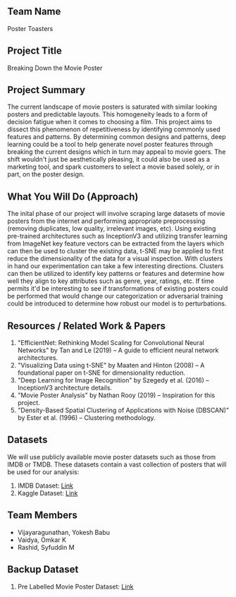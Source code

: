 ## Team Name
Poster Toasters

## Project Title
Breaking Down the Movie Poster

## Project Summary
The current landscape of movie posters is saturated with similar looking posters and predictable layouts. This homogeneity leads to a form of decision fatigue when it comes to choosing a film. This project aims to dissect this phenomenon of repetitiveness by identifying commonly used features and patterns. By determining common designs and patterns, deep learning could be a tool to help generate novel poster features through breaking the current designs which in turn may appeal to movie goers. The shift wouldn't just be aesthetically pleasing, it could also be used as a marketing tool, and spark customers to select a movie based solely, or in part, on the poster design. 

## What You Will Do (Approach)
The inital phase of our project will involve scraping large datasets of movie posters from the internet and performing appropriate preprocessing (removing duplicates, low quality, irrelevant images, etc). Using existing pre-trained architectures such as InceptionV3 and utilizing transfer learning from ImageNet key feature vectors can be extracted from the layers which can then be used to cluster the existing data, t-SNE may be applied to first reduce the dimensionality of the data for a visual inspection. With clusters in hand our experimentation can take a few interesting directions. Clusters can then be utilized to identify key patterns or features and determine how well they align to key attributes such as genre, year, ratings, etc. If time permits it'd be interesting to see if transformations of existing posters could be performed that would change our categorization or adversarial training could be introduced to determine how robust our model is to perturbations.

## Resources / Related Work & Papers
1. "EfficientNet: Rethinking Model Scaling for Convolutional Neural Networks" by Tan and Le (2019) – A guide to efficient neural network architectures.
2. "Visualizing Data using t-SNE" by Maaten and Hinton (2008) – A foundational paper on t-SNE for dimensionality reduction.
3. "Deep Learning for Image Recognition" by Szegedy et al. (2016) – InceptionV3 architecture details.
4. "Movie Poster Analysis" by Nathan Rooy (2019) – Inspiration for this project.
5. "Density-Based Spatial Clustering of Applications with Noise (DBSCAN)" by Ester et al. (1996) – Clustering methodology.

## Datasets
We will use publicly available movie poster datasets such as those from IMDB or TMDB. These datasets contain a vast collection of posters that will be used for our analysis:
1. IMDB Dataset: [Link](https://developer.imdb.com/non-commercial-datasets/)
2. Kaggle Dataset: [Link](https://www.kaggle.com/datasets/rezaunderfit/48k-imdb-movies-with-posters)


## Team Members
- Vijayaragunathan, Yokesh Babu
- Vaidya, Omkar K
- Rashid, Syfuddin M

## Backup Dataset
1. Pre Labelled Movie Poster Dataset: [Link](https://www.cs.ccu.edu.tw/~wtchu/projects/MoviePoster/index.html)
